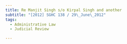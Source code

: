 ```yaml
---
title: Re Manjit Singh s/o Kirpal Singh and another
subtitle: "[2012] SGHC 138 / 29\_June\_2012"
tags:
  - Administrative Law
  - Judicial Review

---
```


